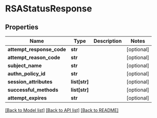 # RSAStatusResponse

## Properties
Name | Type | Description | Notes
------------ | ------------- | ------------- | -------------
**attempt_response_code** | **str** |  | [optional] 
**attempt_reason_code** | **str** |  | [optional] 
**subject_name** | **str** |  | [optional] 
**authn_policy_id** | **str** |  | [optional] 
**session_attributes** | **list[str]** |  | [optional] 
**successful_methods** | **list[str]** |  | [optional] 
**attempt_expires** | **str** |  | [optional] 

[[Back to Model list]](../README.md#documentation-for-models) [[Back to API list]](../README.md#documentation-for-api-endpoints) [[Back to README]](../README.md)

